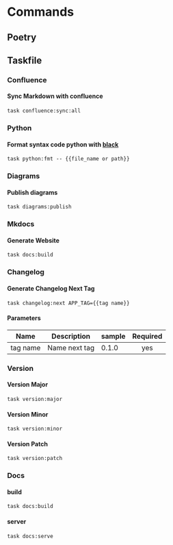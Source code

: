 <!-- Space: Projects -->
<!-- Parent: ZshDevOps -->
<!-- Title: Commands ZshDevOps -->
<!-- Label: ZshDevOps -->
<!-- Label: Project -->
<!-- Label: Commands -->
<!-- Include: disclaimer.md -->
<!-- Include: ac:toc -->

# Commands

## Poetry

## Taskfile

### Confluence

#### Sync Markdown with confluence

```{.bash}
task confluence:sync:all
```

### Python

#### Format syntax code python with [black](https://github.com/psf/black)

```{.bash}
task python:fmt -- {{file_name or path}}
```

### Diagrams

#### Publish diagrams

```{.bash}
task diagrams:publish
```

### Mkdocs

#### Generate Website

```{.bash}
task docs:build
```

### Changelog

#### Generate Changelog Next Tag

```{.bash}
task changelog:next APP_TAG={{tag name}}
```

#### Parameters

| Name     | Description   | sample | Required |
| -------- | ------------- | ------ | :------: |
| tag name | Name next tag | 0.1.0  |   yes    |

### Version

#### Version Major

```{.bash}
task version:major
```

#### Version Minor

```{.bash}
task version:minor
```

#### Version Patch

```{.bash}
task version:patch
```

### Docs

#### build

```{.bash}
task docs:build
```

#### server

```{.bash}
task docs:serve
```
